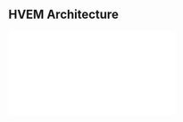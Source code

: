 ## HVEM Architecture

![The overall architecture of HVEM. The green and blue components correspond to the M-step and E-step, respectively.](./method.pdf)
